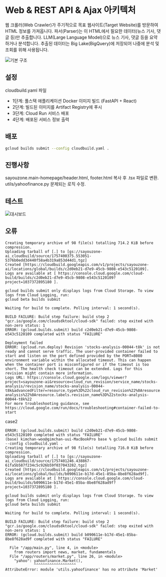 # Web & REST API & Ajax 아키텍처

웹 크롤러(Web Crawler)가 주기적으로 목표 웹사이트(Target Website)를 방문하여 HTML 정보를 가져옵니다. 
파서(Parser)는 이 HTML에서 필요한 데이터(뉴스 기사, 댓글 등)만 추출합니다. 
LLM(Large Language Model)으로 뉴스 기사, 댓글 등을 요약하거나 분석합니다. 
추출된 데이터는 Big Lake(BigQuery)에 저장되어 나중에 분석 및 조회를 위해 사용됩니다.

![기본 구조](https://www.sayouzone.com/resource/images/blog/stock_analysis_basis.png)

## 설정

cloudbuild.yaml 파일

- 1단계: 풀스택 애플리케이션 Docker 이미지 빌드 (FastAPI + React)
- 2단계: 빌드된 이미지를 Artifact Registry에 푸시
- 3단계: Cloud Run 서비스 배포
- 4단계: 배포된 서비스 정보 출력

## 배포

```bash
gcloud builds submit --config cloudbuild.yaml .
```

## 진행사항

sayouzone.main-homepage/header.html, footer.html 복사 후 .tsx 파일로 변환. <br>
utils/yahoofinance.py 문제되는 로직 수정.

## 테스트

![대시보드](https://www.sayouzone.com/resource/images/blog/financial_analysis_dashboard.png)

## 오류

```
Creating temporary archive of 98 file(s) totalling 714.2 KiB before compression.
Uploading tarball of [.] to [gs://sayouzone-ai_cloudbuild/source/1757400375.553051-5376b0edd3d440f58a4b319a853d44d1.tgz]
Created [https://cloudbuild.googleapis.com/v1/projects/sayouzone-ai/locations/global/builds/c2d0eb21-d7e9-45cb-9808-e543c5120109].
Logs are available at [ https://console.cloud.google.com/cloud-build/builds/c2d0eb21-d7e9-45cb-9808-e543c5120109?project=1037372895180 ].

gcloud builds submit only displays logs from Cloud Storage. To view logs from Cloud Logging, run:
gcloud beta builds submit

Waiting for build to complete. Polling interval: 1 second(s).

BUILD FAILURE: Build step failure: build step 2 "gcr.io/google.com/cloudsdktool/cloud-sdk" failed: step exited with non-zero status: 1
ERROR: (gcloud.builds.submit) build c2d0eb21-d7e9-45cb-9808-e543c5120109 completed with status "FAILURE"
```

```
Deployment failed
ERROR: (gcloud.run.deploy) Revision 'stocks-analysis-00044-t8k' is not ready and cannot serve traffic. The user-provided container failed to start and listen on the port defined provided by the PORT=8080 environment variable within the allocated timeout. This can happen when the container port is misconfigured or if the timeout is too short. The health check timeout can be extended. Logs for this revision might contain more information.
Logs URL: https://console.cloud.google.com/logs/viewer?project=sayouzone-ai&resource=cloud_run_revision/service_name/stocks-analysis/revision_name/stocks-analysis-00044-t8k&advancedFilter=resource.type%3D%22cloud_run_revision%22%0Aresource.labels.service_name%3D%22stocks-analysis%22%0Aresource.labels.revision_name%3D%22stocks-analysis-00044-t8k%22 
For more troubleshooting guidance, see https://cloud.google.com/run/docs/troubleshooting#container-failed-to-start
```

case2

```
ERROR: (gcloud.builds.submit) build c2d0eb21-d7e9-45cb-9808-e543c5120109 completed with status "FAILURE"
(base) kimchan-woo@gimchan-uui-MacBookPro base % gcloud builds submit --config cloudbuild.yaml .
Creating temporary archive of 98 file(s) totalling 716.0 KiB before compression.
Uploading tarball of [.] to [gs://sayouzone-ai_cloudbuild/source/1757401246.438867-61fa5b587f234c5c926b59f037043282.tgz]
Created [https://cloudbuild.googleapis.com/v1/projects/sayouzone-ai/locations/global/builds/b090611e-b17d-45e1-85ba-8be8f628ad9f].
Logs are available at [ https://console.cloud.google.com/cloud-build/builds/b090611e-b17d-45e1-85ba-8be8f628ad9f?project=1037372895180 ].

gcloud builds submit only displays logs from Cloud Storage. To view logs from Cloud Logging, run:
gcloud beta builds submit

Waiting for build to complete. Polling interval: 1 second(s).

BUILD FAILURE: Build step failure: build step 2 "gcr.io/google.com/cloudsdktool/cloud-sdk" failed: step exited with non-zero status: 1
ERROR: (gcloud.builds.submit) build b090611e-b17d-45e1-85ba-8be8f628ad9f completed with status "FAILURE"
```

```
  File "/app/main.py", line 4, in <module>
    from routers import news, market, fundamentals
  File "/app/routers/market.py", line 26, in <module>
    "yahoo": yahoofinance.Market(),
             ^^^^^^^^^^^^^^^^^^^
AttributeError: module 'utils.yahoofinance' has no attribute 'Market'
```